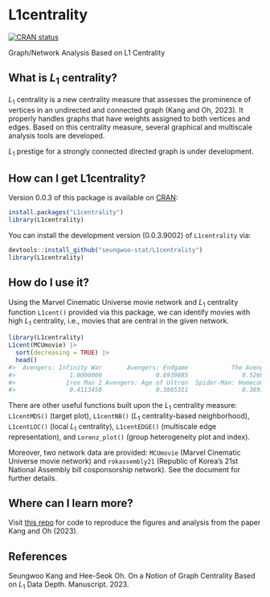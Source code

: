 
<!-- README.md is generated from README.Rmd. Please edit that file -->

# L1centrality

<!-- badges: start -->

[![CRAN
status](https://www.r-pkg.org/badges/version/L1centrality)](https://CRAN.R-project.org/package=L1centrality)
<!-- badges: end -->

Graph/Network Analysis Based on L1 Centrality

## What is *L*<sub>1</sub> centrality?

*L*<sub>1</sub> centrality is a new centrality measure that assesses the
prominence of vertices in an undirected and connected graph (Kang and
Oh, 2023). It properly handles graphs that have weights assigned to both
vertices and edges. Based on this centrality measure, several graphical
and multiscale analysis tools are developed.

*L*<sub>1</sub> prestige for a strongly connected directed graph is
under development.

## How can I get L1centrality?

Version 0.0.3 of this package is available on
[CRAN](https://cran.r-project.org/package=L1centrality):

``` r
install.packages("L1centrality")
library(L1centrality)
```

You can install the development version (0.0.3.9002) of `L1centrality`
via:

``` r
devtools::install_github("seungwoo-stat/L1centrality")
library(L1centrality)
```

## How do I use it?

Using the Marvel Cinematic Universe movie network and *L*<sub>1</sub>
centrality function `L1cent()` provided via this package, we can
identify movies with high *L*<sub>1</sub> centrality, i.e., movies that
are central in the given network.

``` r
library(L1centrality)
L1cent(MCUmovie) |> 
  sort(decreasing = TRUE) |> 
  head()
#>  Avengers: Infinity War       Avengers: Endgame            The Avengers 
#>               1.0000000               0.6939885               0.5269421 
#>              Iron Man 2 Avengers: Age of Ultron  Spider-Man: Homecoming 
#>               0.4113450               0.3865311               0.3691427
```

There are other useful functions built upon the *L*<sub>1</sub>
centrality measure: `L1centMDS()` (target plot), `L1centNB()`
(*L*<sub>1</sub> centrality-based neighborhood), `L1centLOC()` (local
*L*<sub>1</sub> centrality), `L1centEDGE()` (multiscale edge
representation), and `Lorenz_plot()` (group heterogeneity plot and
index).

Moreover, two network data are provided: `MCUmovie` (Marvel Cinematic
Universe movie network) and `rokassembly21` (Republic of Korea’s 21st
National Assembly bill cosponsorship network). See the document for
further details.

## Where can I learn more?

Visit [this repo](https://github.com/seungwoo-stat/L1centrality-paper)
for code to reproduce the figures and analysis from the paper Kang and
Oh (2023).

## References

Seungwoo Kang and Hee-Seok Oh. On a Notion of Graph Centrality Based on
*L*<sub>1</sub> Data Depth. Manuscript. 2023.
